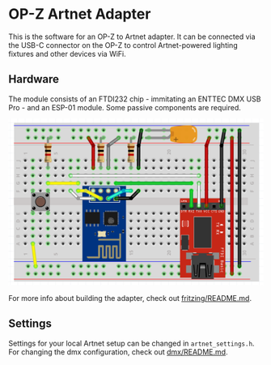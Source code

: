 # OP-Z Artnet Adapter

This is the software for an OP-Z to Artnet adapter.
It can be connected via the USB-C connector on the OP-Z to control
Artnet-powered lighting fixtures and other devices via WiFi.

## Hardware

The module consists of an FTDI232 chip - immitating an ENTTEC DMX USB Pro -
and an ESP-01 module. Some passive components are required.

![Breadboard view](fritzing/Breadboard.png)

For more info about building the adapter, check out [fritzing/README.md](fritzing/README.md).

## Settings

Settings for your local Artnet setup can be changed in `artnet_settings.h`.
For changing the dmx configuration, check out [dmx/README.md](dmx/README.md).


